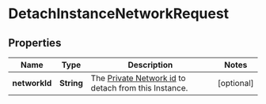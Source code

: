 

# DetachInstanceNetworkRequest


## Properties

| Name | Type | Description | Notes |
|------------ | ------------- | ------------- | -------------|
|**networkId** | **String** | The [Private Network id](#operation/list-networks) to detach from this Instance. |  [optional] |



